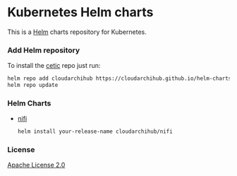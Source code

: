 # Kubernetes Helm charts

This is a [Helm](https://helm.sh) charts repository for Kubernetes.

### Add Helm repository

To install the [cetic](https://cetic.be) repo just run:

```bash
helm repo add cloudarchihub https://cloudarchihub.github.io/helm-charts
helm repo update
```

### Helm Charts
  
* [nifi](https://github.com/cloudarchihub/helm-nifi)

  ```bash
  helm install your-release-name cloudarchihub/nifi
  ```  


### License

[Apache License 2.0](/LICENSE)

